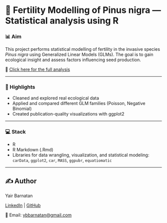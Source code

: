 # 🌲 Fertility Modelling of Pinus nigra — Statistical analysis using R

### 📊 Aim
This project performs statistical modelling of fertility in the invasive species _Pinus nigra_ using Generalized Linear Models (GLMs). The goal is to gain ecological insight and assess factors influencing seed production.

📄 [Click here for the full analysis](https://ybarnatan.github.io/glm-poi-bn/)

---

### 📌 Highlights
* Cleaned and explored real ecological data
* Applied and compared different GLM families (Poisson, Negative Binomial)
* Created publication-quality visualizations with ggplot2

---

### 💻 Stack
* R
* R Markdown (.Rmd)
* Libraries for data wrangling, visualization, and statistical modeling: `carData`, `ggplot2`, `car`, `MASS`, `ggpubr`, `equatiomatic`

---

## ✍️ **Author**  
Yair Barnatan

[LinkedIn](https://www.linkedin.com/in/yair-barnatan/) | [GitHub](https://github.com/ybarnatan)

📧 Email: ybbarnatan@gmail.com
